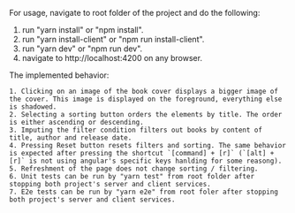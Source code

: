 For usage, navigate to root folder of the project and do the following:

1. run "yarn install" or "npm install".
2. run "yarn install-client" or "npm run install-client".
3. run "yarn dev" or "npm run dev".
4. navigate to http://localhost:4200 on any browser.

The implemented behavior:

    1. Clicking on an image of the book cover displays a bigger image of the cover. This image is displayed on the foreground, everything else is shadowed.
    2. Selecting a sorting button orders the elements by title. The order is either ascending or descending.
    3. Imputing the filter condition filters out books by content of title, author and release date.
    4. Pressing Reset button resets filters and sorting. The same behavior is expected after pressing the shortcut `[command] + [r]` (`[alt] + [r]` is not using angular's specific keys hanlding for some reasong).
    5. Refreshment of the page does not change sorting / filtering.
    6. Unit tests can be run by "yarn test" from root folder after stopping both project's server and client services.
    7. E2e tests can be run by "yarn e2e" from root foler after stopping both project's server and client services.
